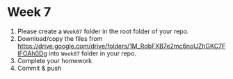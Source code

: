 # Week 7

1. Please create a `Week07` folder in the root folder of your repo.
2. Download/copy the files from https://drive.google.com/drive/folders/1M_RqbFXB7e2mc6noUZhGKC7FIFOAh0Dg into `Week07` folder in your repo. 
3. Complete your homework 
4. Commit & push